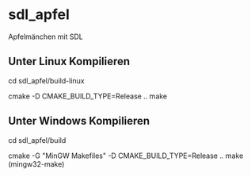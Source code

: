 # sdl_apfel
Apfelmänchen mit SDL

Unter Linux Kompilieren
-------------------------

cd sdl_apfel/build-linux

cmake -D CMAKE_BUILD_TYPE=Release ..
make

Unter Windows Kompilieren
-------------------------

cd sdl_apfel/build

cmake -G "MinGW Makefiles" -D CMAKE_BUILD_TYPE=Release ..
make (mingw32-make)